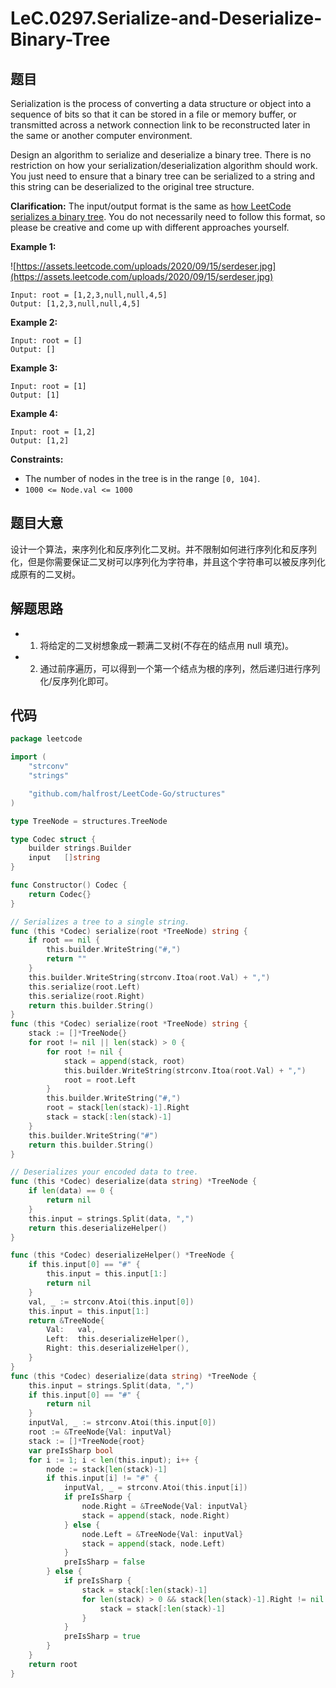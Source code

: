 # LeC.0297.Serialize-and-Deserialize-Binary-Tree

## 题目

Serialization is the process of converting a data structure or object into a sequence of bits so that it can be stored in a file or memory buffer, or transmitted across a network connection link to be reconstructed later in the same or another computer environment.

Design an algorithm to serialize and deserialize a binary tree. There is no restriction on how your serialization/deserialization algorithm should work. You just need to ensure that a binary tree can be serialized to a string and this string can be deserialized to the original tree structure.

**Clarification:** The input/output format is the same as [how LeetCode serializes a binary tree](https://leetcode.com/faq/#binary-tree). You do not necessarily need to follow this format, so please be creative and come up with different approaches yourself.

**Example 1:**

![https://assets.leetcode.com/uploads/2020/09/15/serdeser.jpg](https://assets.leetcode.com/uploads/2020/09/15/serdeser.jpg)

```
Input: root = [1,2,3,null,null,4,5]
Output: [1,2,3,null,null,4,5]
```

**Example 2:**

```
Input: root = []
Output: []
```

**Example 3:**

```
Input: root = [1]
Output: [1]
```

**Example 4:**

```
Input: root = [1,2]
Output: [1,2]
```

**Constraints:**

- The number of nodes in the tree is in the range `[0, 104]`.
- `1000 <= Node.val <= 1000`

## 题目大意

设计一个算法，来序列化和反序列化二叉树。并不限制如何进行序列化和反序列化，但是你需要保证二叉树可以序列化为字符串，并且这个字符串可以被反序列化成原有的二叉树。

## 解题思路

- 1. 将给定的二叉树想象成一颗满二叉树(不存在的结点用 null 填充)。
- 2. 通过前序遍历，可以得到一个第一个结点为根的序列，然后递归进行序列化/反序列化即可。

## 代码

```go
package leetcode

import (
    "strconv"
    "strings"

    "github.com/halfrost/LeetCode-Go/structures"
)

type TreeNode = structures.TreeNode

type Codec struct {
    builder strings.Builder
    input   []string
}

func Constructor() Codec {
    return Codec{}
}

// Serializes a tree to a single string.
func (this *Codec) serialize(root *TreeNode) string {
    if root == nil {
        this.builder.WriteString("#,")
        return ""
    }
    this.builder.WriteString(strconv.Itoa(root.Val) + ",")
    this.serialize(root.Left)
    this.serialize(root.Right)
    return this.builder.String()
}
func (this *Codec) serialize(root *TreeNode) string {
	stack := []*TreeNode{}
	for root != nil || len(stack) > 0 {
		for root != nil {
			stack = append(stack, root)
			this.builder.WriteString(strconv.Itoa(root.Val) + ",")
			root = root.Left
		}
		this.builder.WriteString("#,")
		root = stack[len(stack)-1].Right
		stack = stack[:len(stack)-1]
	}
	this.builder.WriteString("#")
	return this.builder.String()
}

// Deserializes your encoded data to tree.
func (this *Codec) deserialize(data string) *TreeNode {
    if len(data) == 0 {
        return nil
    }
    this.input = strings.Split(data, ",")
    return this.deserializeHelper()
}

func (this *Codec) deserializeHelper() *TreeNode {
    if this.input[0] == "#" {
        this.input = this.input[1:]
        return nil
    }
    val, _ := strconv.Atoi(this.input[0])
    this.input = this.input[1:]
    return &TreeNode{
        Val:   val,
        Left:  this.deserializeHelper(),
        Right: this.deserializeHelper(),
    }
}
func (this *Codec) deserialize(data string) *TreeNode {
	this.input = strings.Split(data, ",")
	if this.input[0] == "#" {
		return nil
	}
	inputVal, _ := strconv.Atoi(this.input[0])
	root := &TreeNode{Val: inputVal}
	stack := []*TreeNode{root}
	var preIsSharp bool
	for i := 1; i < len(this.input); i++ {
		node := stack[len(stack)-1]
		if this.input[i] != "#" {
			inputVal, _ = strconv.Atoi(this.input[i])
			if preIsSharp {
				node.Right = &TreeNode{Val: inputVal}
				stack = append(stack, node.Right)
			} else {
				node.Left = &TreeNode{Val: inputVal}
				stack = append(stack, node.Left)
			}
			preIsSharp = false
		} else {
			if preIsSharp {
				stack = stack[:len(stack)-1]
				for len(stack) > 0 && stack[len(stack)-1].Right != nil {
					stack = stack[:len(stack)-1]
				}
			}
			preIsSharp = true
		}
	}
	return root
}
```
